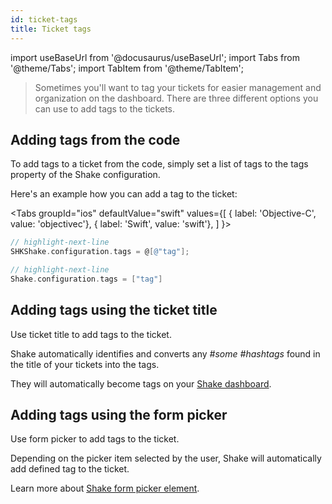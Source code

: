 ```yaml
---
id: ticket-tags
title: Ticket tags
---
```

import useBaseUrl from '@docusaurus/useBaseUrl';
import Tabs from '@theme/Tabs';
import TabItem from '@theme/TabItem';

> Sometimes you'll want to tag your tickets for easier management and organization on the dashboard.
There are three different options you can use to add tags to the tickets.

## Adding tags from the code

To add tags to a ticket from the code, simply set a list of tags to the tags property of the Shake configuration.

Here's an example how you can add a <span class="tag-button green-tag-button">tag</span> to the ticket:

<Tabs
groupId="ios"
defaultValue="swift"
values={[
{ label: 'Objective-C', value: 'objectivec'},
{ label: 'Swift', value: 'swift'},
]
}>

<TabItem value="objectivec">

```objectivec title="AppDelegate.m"
// highlight-next-line
SHKShake.configuration.tags = @[@"tag"];
```

</TabItem>

<TabItem value="swift">

```swift title="AppDelegate.swift"
// highlight-next-line
Shake.configuration.tags = ["tag"]
```

</TabItem>
</Tabs>

## Adding tags using the ticket title

Use ticket title to add tags to the ticket.

Shake automatically identifies and converts any *#some #hashtags* found in the title of your tickets into the tags.

They will automatically become <span class="tag-button pink-tag-button">tags</span> on your [Shake dashboard](https://app.shakebugs.com/).

## Adding tags using the form picker

Use form picker to add tags to the ticket.

Depending on the picker item selected by the user, Shake will automatically add defined <span class="tag-button blue-tag-button">tag</span> to the ticket.

Learn more about [Shake form picker element](/ios/configuration-and-data/custom-forms#picker).
